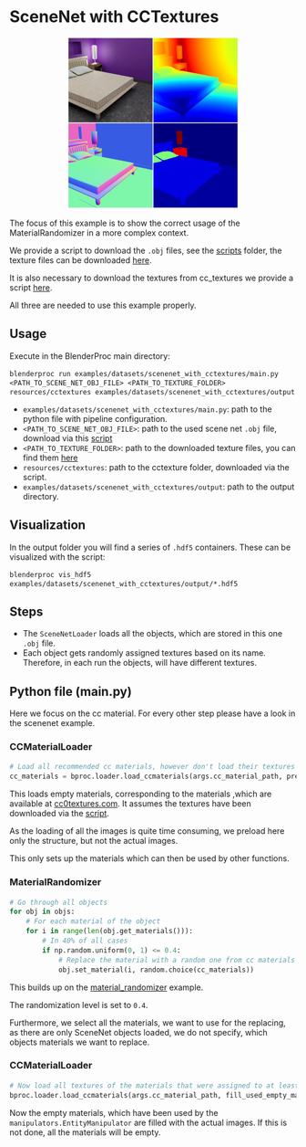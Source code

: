 # SceneNet with CCTextures

<p align="center">
<img src="../../../images/scenenet_with_cctextures_rendering.jpg" alt="Front readme image" width=300>
</p>

The focus of this example is to show the correct usage of the MaterialRandomizer in a more complex context.

We provide a script to download the `.obj` files, see the [scripts](../../scripts/) folder, the texture files can be downloaded [here](http://tinyurl.com/zpc9ppb).

It is also necessary to download the textures from cc_textures we provide a script [here](../../scripts/download_cc_textures.py).

All three are needed to use this example properly.

## Usage

Execute in the BlenderProc main directory:

```
blenderproc run examples/datasets/scenenet_with_cctextures/main.py <PATH_TO_SCENE_NET_OBJ_FILE> <PATH_TO_TEXTURE_FOLDER> resources/cctextures examples/datasets/scenenet_with_cctextures/output
``` 

* `examples/datasets/scenenet_with_cctextures/main.py`: path to the python file with pipeline configuration.
* `<PATH_TO_SCENE_NET_OBJ_FILE>`: path to the used scene net `.obj` file, download via this [script](../../scripts/download_scenenet_with_cctextures.py)
* `<PATH_TO_TEXTURE_FOLDER>`: path to the downloaded texture files, you can find them [here](http://tinyurl.com/zpc9ppb)
* `resources/cctextures`:  path to the cctexture folder, downloaded via the script.
* `examples/datasets/scenenet_with_cctextures/output`: path to the output directory.


## Visualization

In the output folder you will find a series of `.hdf5` containers. These can be visualized with the script:

```
blenderproc vis_hdf5 examples/datasets/scenenet_with_cctextures/output/*.hdf5
``` 

## Steps

* The `SceneNetLoader` loads all the objects, which are stored in this one `.obj` file. 
* Each object gets randomly assigned textures based on its name. Therefore, in each run the objects, will have different textures.
 
## Python file (main.py)

Here we focus on the cc material. For every other step please have a look in the scenenet example.

### CCMaterialLoader

```python
# Load all recommended cc materials, however don't load their textures yet
cc_materials = bproc.loader.load_ccmaterials(args.cc_material_path, preload=True)
```

This loads empty materials, corresponding to the materials ,which are available at [cc0textures.com](https://cc0textures.com/).
It assumes the textures have been downloaded via the [script](../../scripts/download_cc_textures.py). 

As the loading of all the images is quite time consuming, we preload here only the structure, but not the actual images.

This only sets up the materials which can then be used by other functions.

### MaterialRandomizer 

```python
# Go through all objects
for obj in objs:
    # For each material of the object
    for i in range(len(obj.get_materials())):
        # In 40% of all cases
        if np.random.uniform(0, 1) <= 0.4:
            # Replace the material with a random one from cc materials
            obj.set_material(i, random.choice(cc_materials))
```

This builds up on the [material_randomizer](../material_randomizer/README.md) example.

The randomization level is set to `0.4`.

Furthermore, we select all the materials, we want to use for the replacing, as there are only SceneNet objects loaded, we do not specify, which objects materials we want to replace.

### CCMaterialLoader

```python
# Now load all textures of the materials that were assigned to at least one object
bproc.loader.load_ccmaterials(args.cc_material_path, fill_used_empty_materials=True)
```

Now the empty materials, which have been used by the `manipulators.EntityManipulator` are filled with the actual images.
If this is not done, all the materials will be empty.
